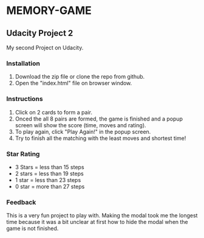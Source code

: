 # MEMORY-GAME
## Udacity Project 2
My second Project on Udacity.

### Installation
1. Download the zip file or clone the repo from github.
2. Open the "index.html" file on browser window.

### Instructions
1. Click on 2 cards to form a pair.
2. Onced the all 8 pairs are formed, the game is finished and a popup screen will show the score (time, moves and rating).
3. To play again, click "Play Again!" in the popup screen.
4. Try to finish all the matching with the least moves and shortest time!

### Star Rating
- 3 Stars = less than 15 steps
- 2 stars = less than 19 steps
- 1 star = less than 23 steps
- 0 star = more than 27 steps

### Feedback
This is a very fun project to play with. Making the modal took me the longest time because it was a bit unclear at first how to hide the modal when the game is not finished.



